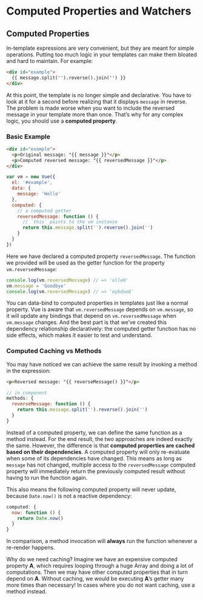 # Computed Properties and Watchers
## Computed Properties
In-template expressions are very convenient, but they are meant for simple operations. Putting too much logic in your templates can make them bloated and hard to maintain. For example:
```html
<div id="example">
  {{ message.split('').reverse().join('') }}
</div>
```
At this point, the template is no longer simple and declarative. You have to look at it for a second before realizing that it displays `message` in reverse. The problem is made worse when you want to include the reversed message in your template more than once.
That’s why for any complex logic, you should use a **computed property**.
### Basic Example
```html
<div id="example">
  <p>Original message: "{{ message }}"</p>
  <p>Computed reversed message: "{{ reversedMessage }}"</p>
</div>
```
```javascript
var vm = new Vue({
  el: '#example',
  data: {
    message: 'Hello'
  },
  computed: {
    // a computed getter
    reversedMessage: function () {
      // `this` points to the vm instance
      return this.message.split('').reverse().join('')
    }
  }
})
```
Here we have declared a computed property `reversedMessage`. The function we provided will be used as the getter function for the property `vm.reversedMessage`:
```javascript
console.log(vm.reversedMessage) // => 'olleH'
vm.message = 'Goodbye'
console.log(vm.reversedMessage) // => 'eybdooG'
```
You can data-bind to computed properties in templates just like a normal property. Vue is aware that `vm.reversedMessage` depends on `vm.message`, so it will update any bindings that depend on `vm.reversedMessage` when `vm.message` changes. And the best part is that we’ve created this dependency relationship declaratively: the computed getter function has no side effects, which makes it easier to test and understand.
### Computed Caching vs Methods
You may have noticed we can achieve the same result by invoking a method in the expression:
```html
<p>Reversed message: "{{ reverseMessage() }}"</p>
```
```javascript
// in component
methods: {
  reverseMessage: function () {
    return this.message.split('').reverse().join('')
  }
}
```
Instead of a computed property, we can define the same function as a method instead. For the end result, the two approaches are indeed exactly the same. However, the difference is that **computed properties are cached based on their dependencies**. A computed property will only re-evaluate when some of its dependencies have changed. This means as long as `message` has not changed, multiple access to the `reversedMessage` computed property will immediately return the previously computed result without having to run the function again.

This also means the following computed property will never update, because    `Date.now()` is not a reactive dependency:
```javascript
computed: {
  now: function () {
    return Date.now()
  }
}
```
In comparison, a method invocation will **always** run the function whenever a re-render happens.

Why do we need caching? Imagine we have an expensive computed property **A**, which requires looping through a huge Array and doing a lot of computations. Then we may have other computed properties that in turn depend on **A**. Without caching, we would be executing **A**’s getter many more times than necessary! In cases where you do not want caching, use a method instead.
